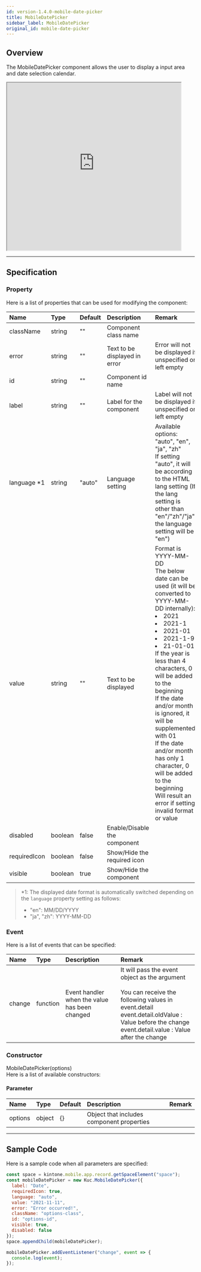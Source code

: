 ```yaml
---
id: version-1.4.0-mobile-date-picker
title: MobileDatePicker
sidebar_label: MobileDatePicker
original_id: mobile-date-picker
---
```


## Overview

The MobileDatePicker component allows the user to display a input area and date selection calendar.

<div id="sample-container__components" class="sample-container__mobile-date-picker">
    <iframe id="iframe" src="https://kuc-storybook.netlify.app/iframe.html?id=mobile-date-picker--base" class="iframe-mobile-date-picker" title="checkbox image" height="448px" width="465px"></iframe>
</div>

---

## Specification

### Property

Here is a list of properties that can be used for modifying the component:

| Name         | Type    | Default | Description                   | Remark                                                                                                                                                                                                                                                                                                                                                                                                                                                                         |
| :----------- | :------ | :------ | :---------------------------- | :----------------------------------------------------------------------------------------------------------------------------------------------------------------------------------------------------------------------------------------------------------------------------------------------------------------------------------------------------------------------------------------------------------------------------------------------------------------------------- |
| className    | string  | ""      | Component class name          |                                                                                                                                                                                                                                                                                                                                                                                                                                                                                |
| error        | string  | ""      | Text to be displayed in error | Error will not be displayed if unspecified or left empty                                                                                                                                                                                                                                                                                                                                                                                                                       |
| id           | string  | ""      | Component id name             |                                                                                                                                                                                                                                                                                                                                                                                                                                                                                |
| label        | string  | ""      | Label for the component       | Label will not be displayed if unspecified or left empty                                                                                                                                                                                                                                                                                                                                                                                                                       |
| language \*1 | string  | "auto"  | Language setting              | Available options: "auto", "en", "ja", "zh"<br>If setting "auto", it will be according to the HTML lang setting (If the lang setting is other than "en"/"zh"/"ja", the language setting will be "en")                                                                                                                                                                                                                                                                          |
| value        | string  | ""      | Text to be displayed          | Format is YYYY-MM-DD<br>The below date can be used (it will be converted to YYYY-MM-DD internally):<li>2021</li><li>2021-1</li><li>2021-01</li><li>2021-1-9</li><li>21-01-01</li>If the year is less than 4 characters, 0 will be added to the beginning<br>If the date and/or month is ignored, it will be supplemented with 01<br>If the date and/or month has only 1 character, 0 will be added to the beginning<br>Will result an error if setting invalid format or value |
| disabled     | boolean | false   | Enable/Disable the component  |                                                                                                                                                                                                                                                                                                                                                                                                                                                                                |
| requiredIcon | boolean | false   | Show/Hide the required icon   |                                                                                                                                                                                                                                                                                                                                                                                                                                                                                |
| visible      | boolean | true    | Show/Hide the component       |                                                                                                                                                                                                                                                                                                                                                                                                                                                                                |

> \*1: The displayed date format is automatically switched depending on the `language` property setting as follows:
>
> - "en": MM/DD/YYYY
> - "ja", "zh": YYYY-MM-DD

### Event

Here is a list of events that can be specified:

| Name   | Type     | Description                                   | Remark                                                                                                                                                                                                      |
| :----- | :------- | :-------------------------------------------- | :---------------------------------------------------------------------------------------------------------------------------------------------------------------------------------------------------------- |
| change | function | Event handler when the value has been changed | It will pass the event object as the argument<br><br>You can receive the following values in event.detail<br>event.detail.oldValue : Value before the change<br>event.detail.value : Value after the change |

### Constructor

MobileDatePicker(options)<br>
Here is a list of available constructors:

#### Parameter

| Name    | Type   | Default | Description                               | Remark |
| :------ | :----- | :------ | :---------------------------------------- | :----- |
| options | object | {}      | Object that includes component properties |        |

---

## Sample Code

Here is a sample code when all parameters are specified:

```javascript
const space = kintone.mobile.app.record.getSpaceElement("space");
const mobileDatePicker = new Kuc.MobileDatePicker({
  label: "Date",
  requiredIcon: true,
  language: "auto",
  value: "2021-11-11",
  error: "Error occurred!",
  className: "options-class",
  id: "options-id",
  visible: true,
  disabled: false
});
space.appendChild(mobileDatePicker);

mobileDatePicker.addEventListener("change", event => {
  console.log(event);
});
```
